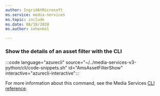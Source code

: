 ```yaml
---
author: IngridAtMicrosoft
ms.service: media-services 
ms.topic: include
ms.date: 08/18/2020
ms.author: inhenkel

---
```


<!--Show the details of an asset filter CLI-->

### Show the details of an asset filter with the CLI

:::code language="azurecli" source="~/../media-services-v3-python/cli/code-snippets.sh" id="AmsAssetFilterShow" interactive="azurecli-interactive":::

For more information about this command, see the Media Services [CLI reference](/cli/azure/ams/asset?view=azure-cli-latest#az-ams-asset-show).
